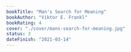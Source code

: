```yaml
---
bookTitle: "Man's Search for Meaning"
bookAuthor: "Viktor E. Frankl"
bookRating: 4
cover: "./cover/mans-search-for-meaning.jpg"
status: 3
dateFinish: "2021-03-14"
---
```

